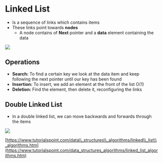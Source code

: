 # Linked List

* Is a sequence of links which contains items
* These links point towards **nodes**
  * A node contains of **Next** pointer and a **data** element containing the data

![](../../.gitbook/assets/linkedlist.png)

## Operations

* **Search:** To find a certain key we look at the data item and keep following the next pointer until our key has been found
* **Insertion:** To insert, we add an element at the front of the list O\(1\)
* **Deletion:** Find the element, then delete it, reconfiguring the links

## Double Linked List

* In a double linked list, we can move backwards and forwards through the items

![](../../.gitbook/assets/double_linkedlist.png)

[https://www.tutorialspoint.com/data\\_structures\\_algorithms/linked\\_list\\_algorithms.htm](https://www.tutorialspoint.com/data_structures_algorithms/linked_list_algorithms.htm)

